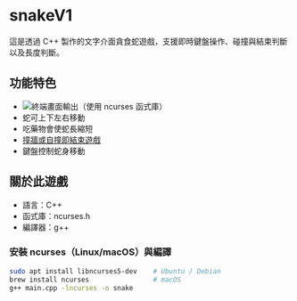 # snakeV1

這是透過 C++ 製作的文字介面貪食蛇遊戲，支援即時鍵盤操作、碰撞與結束判斷以及長度判斷。

## 功能特色

- ![終端畫面輸出（使用 `ncurses` 函式庫）](./初始化面.png)
- 蛇可上下左右移動
- 吃藥物會使蛇長縮短
- [撞牆或自撞即結束遊戲](./結果顯示.png)
- 鍵盤控制蛇身移動

## 關於此遊戲

- 語言：C++
- 函式庫：ncurses.h
- 編譯器：g++
### 安裝 ncurses（Linux/macOS）與編譯

```bash
sudo apt install libncurses5-dev    # Ubuntu / Debian
brew install ncurses                # macOS
g++ main.cpp -lncurses -o snake


